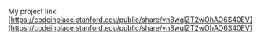 My project link: [https://codeinplace.stanford.edu/public/share/vn8wqIZT2wOhAO6S40EV](https://codeinplace.stanford.edu/public/share/vn8wqIZT2wOhAO6S40EV)

